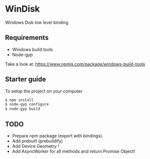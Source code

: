 # WinDisk
Windows Disk low level binding

## Requirements

- Windows build tools
- Node-gyp

Take a look at: https://www.npmjs.com/package/windows-build-tools

## Starter guide

To setup the project on your computer

```bash
$ npm install
$ node-gyp configure
$ node-gyp build
```

## TODO

- Prepare npm package (export with bindings).
- Add prebuilt (prebuildify)
- Add Device Geometry !
- Add AsyncWorker for all methods and return Promise Object!
